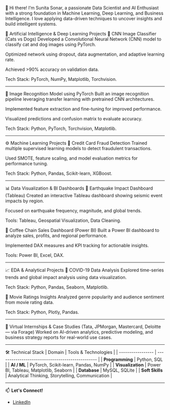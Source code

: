 👋 Hi there! I’m Sunita Sonar, a passionate Data Scientist and AI Enthusiast with a strong foundation in Machine Learning, Deep Learning, and Business Intelligence.
I love applying data-driven techniques to uncover insights and build intelligent systems.

🧠 Artificial Intelligence & Deep Learning Projects
🔹 CNN Image Classifier (Cats vs Dogs)
Developed a Convolutional Neural Network (CNN) model to classify cat and dog images using PyTorch.

Optimized network using dropout, data augmentation, and adaptive learning rate.

Achieved >90% accuracy on validation data.

Tech Stack: PyTorch, NumPy, Matplotlib, Torchvision.

---

🔹 Image Recognition Model using PyTorch
Built an image recognition pipeline leveraging transfer learning with pretrained CNN architectures.

Implemented feature extraction and fine-tuning for improved performance.

Visualized predictions and confusion matrix to evaluate accuracy.

Tech Stack: Python, PyTorch, Torchvision, Matplotlib.

---

⚙️ Machine Learning Projects
🔹 Credit Card Fraud Detection
Trained multiple supervised learning models to detect fraudulent transactions.

Used SMOTE, feature scaling, and model evaluation metrics for performance tuning.

Tech Stack: Python, Pandas, Scikit-learn, XGBoost.

---

📊 Data Visualization & BI Dashboards
🔹 Earthquake Impact Dashboard (Tableau)
Created an interactive Tableau dashboard showing seismic event impacts by region.

Focused on earthquake frequency, magnitude, and global trends.

Tools: Tableau, Geospatial Visualization, Data Cleaning.

🔹 Coffee Chain Sales Dashboard (Power BI)
Built a Power BI dashboard to analyze sales, profits, and regional performance.

Implemented DAX measures and KPI tracking for actionable insights.

Tools: Power BI, Excel, DAX.

---

📈 EDA & Analytical Projects
🔹 COVID-19 Data Analysis
Explored time-series trends and global impact analysis using data visualization.

Tech Stack: Python, Pandas, Seaborn, Matplotlib.

🔹 Movie Ratings Insights
Analyzed genre popularity and audience sentiment from movie rating data.

Tech Stack: Python, Plotly, Pandas.

---

🧩 Virtual Internships & Case Studies
(Tata, JPMorgan, Mastercard, Deloitte — via Forage)
Worked on AI-driven analytics, predictive modeling, and business strategy reports for real-world use cases.

---

🛠️ Technical Stack
| Domain            | Tools & Technologies                             |
| ----------------- | ------------------------------------------------ |
| **Programming**   | Python, SQL                                      |
| **AI / ML**       | PyTorch, Scikit-learn, Pandas, NumPy             |
| **Visualization** | Power BI, Tableau, Matplotlib, Seaborn           |
| **Database**      | MySQL, SQLite                                    |
| **Soft Skills**   | Analytical Thinking, Storytelling, Communication |

---

📫 **Let's Connect!**
- [LinkedIn](https://www.linkedin.com/in/sunitasonar/)
